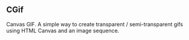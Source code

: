 CGif
----
Canvas GIF. A simple way to create transparent / semi-transparent gifs using HTML Canvas and an image sequence.